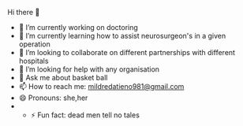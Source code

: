 Hi there 👋

- 🔭 I’m currently working on doctoring
- 🌱 I’m currently learning how to assist neurosurgeon's in a given operation
- 👯 I’m looking to collaborate on different partnerships with different hospitals
- 🤔 I’m looking for help with any organisation
- 💬 Ask me about basket ball
- 📫 How to reach me: mildredatieno981@gmail.com
- 😄 Pronouns: she,her
- - ⚡ Fun fact: dead men tell no tales

